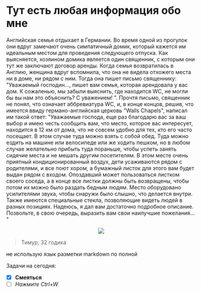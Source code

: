 # Тут есть любая информация обо мне
Английская семья отдыхает в Германии. Во время одной из
прогулок они вдруг замечают очень симпатичный домик,
который кажется им идеальным местом для проведения
следующего отпуска. Как выясняется, хозяином домика
является один священник, с которым они тут же заключают
договор аренды. Когда семья возвратилась в Англию, женщина
вдруг вспомнила, что она не видела отхожего места ни в
доме, ни рядом с ним. Тогда она пишет письмо священнику:
"Уважаемый господин..., пишет вам семья, которая арендовала
у вас дом. К сожаленью, мы забыли выяснить, где находится
WC, не могли бы вы нам это объяснить? С уважением! ".
Прочтя письмо, священник не понял, что означает
аббревиатура WC, и, в конце концов, решив, что имеется
ввиду германо-английская церковь "Walls Chaрels", написал
им такой ответ:
"Уважаемые господа, еще раз благодарю вас за ваш выбор и
имею честь сообщить вам, что место, которое вас интересует,
находится в 12 км от дома, что не совсем удобно для тех,
кто его часто посещает. В этом случае туда можно взять с
собой обед. Туда можно ездить на машине или велосипеде или
же ходить пешком, но в любом случае желательно прибыть туда
пораньше, чтобы успеть занять сидячие места и не мешать
другим посетителям. В этом месте очень приятный
кондиционированный воздух, дети усаживаются рядом с
родителями, и все поют хором, а бумажный листок для этого
вам будет выдан рядом с входом. Опоздавший может
пользоваться листком своего соседа, а в конце все листки
должны быть возвращены, чтобы потом их можно было раздать
бедным людям. Место оборудовано усилителями звука, чтобы
снаружи было слышно, что делается внутри. Также имеются
специальные стекла, позволяющие видеть людей в разных
позициях.
Надеюсь, я дал вам достаточно подробное описание.
Позвольте, в свою очередь, выразить вам свои наилучшие
пожелания... "

<p align="center">
  <img src="https://github.com/neronovtf/test/assets/36625543/5e5111b2-56bf-4d47-b8e9-d08cb5b3e9fe">
</p>

> Тимур, 32 годика

~~не~~ использую язык разметки markdown по полной 

Задачи на сегодня:
- [X] **Смеяться**
- [ ] *Нажмите Ctrl+W*